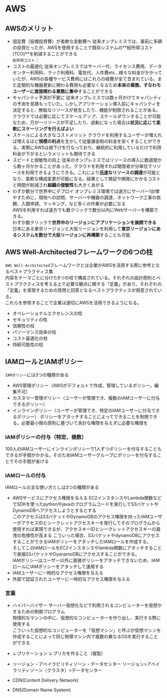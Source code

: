 # AWS
## AWSのメリット
* 固定費（設備投資費）が柔軟な変動費へ
従来オンプレミスでは、事前に多額の投資だったが、AWSを使用することで既存システムの**総所得コスト(TCO)**を削減することができる    
`総所得コスト`：
* コストの最適化
従来オンプレミスではサーバー代、ライセンス費用、データセンター利用料、ラック利用料、電気代、人件費etc...様々な料金がかかっていたが、AWSの各種サービス費用にはこれらの経費が全て含まれている。また定期的な機器更新に関わる費用も必要なくなるため**本来の業務、すなわちユーザーに直接関わる業務に集中**することができる
* キャパシティ予測が不要に
従来オンプレミスでは数ヶ月かけてキャパシティの予測を見積もっていた。しかしアプリケーション導入前にキャパシティを決定すると、無駄なリソースが発生したり、機能が制限されることがある。    
クラウドでは必要に応じてスケールアップ、スケールダウンすることが可能なため、万が一リソースが不足したり、過剰になった場合は**状況に応じて柔軟にスケーリングを行えばよい** 
* スケールによる大きなコストメリット
クラウドを利用するユーザーが増えれば増えるほど**規模の利点**を生かして従量課金制の料金を安くすることができる。実際にAWSは値下げを行なっており、継続的に利用しているだけで利用料金が下がるというメリットも期待できる
* スピードと俊敏性の向上
従来のオンプレミスではリソースの導入に数週間から数ヶ月かかることがあった。クラウドを利用すれば開発者が分単位でリソースを利用できるようにできる。これにより**迅速なリソースの調達**が可能となり、柔軟な構成変更が可能になる。結果として検証や開発にかかるコストと時間が削減され**組織の俊敏性**も大きくあがる
* わずか数分で世界中にデプロイ
オンプレミス環境では遠方にサーバー1台増やすために、現地への訪問、サーバーや機器の調達、ネットワーク工事の依頼、入館申請、ラッキング、など多くの作業が必要になる   
AWSを利用すれば遠方でも数クリックで数分以内にWebサーバーを構築できる。  
わずか数クリックで**世界中のリージョンにアプリケーションを展開できる**  
日本にある東京リージョンと大阪リージョンを利用して**東京リージョンにあるシステムを数分で大阪リージョンに再構築**することも可能     

## AWS Well-Architectedフレームワークの6つの柱
`AWS Well-Architected`フレームワークとは企業がAWSを活用する際に参考となるベストプラクティス集   
内容をテーマごとに分けた6つの柱で構成されている。それぞれの設計原則とベストプラクティスを考える上で必要な観点に関する「定義」があり、それぞれの「定義」を実現するための質問と回答となるベストプラクティスが用意されている。     
これらを参照することで企業は適切にAWSを活用できるようになる。   

* オペレーショナルエクセレンスの柱
* セキュリティの柱
* 信頼性の柱
* パソーマンス効率の柱
* コスト最適化の柱
* 持続可能性の柱

## IAMロールとIAMポリシー
`IAMポリシー`には3つの種類がある
* AWS管理ポリシー（AWSがデフォルトで作成、管理しているポリシー。編集不可）
* カスタマー管理ポリシー（ユーザーが管理でき、複数のIAMユーザーに付与できるポリシー）
* インラインポリシー（ユーザーが管理でき、特定のIAMユーザーに付与できるポリシー）
ポリシーをアタッチすることによってできることを制限できる。必要最小限の原則に基づいて余計な権限を与えずに必要な権限を
### IAMポリシーの付与（特定、複数）
100人のIAMユーザーにインラインポリシーで1人ずつポリシーを付与することもできるが手間がかかる。そのためIAMユーザーグループにポリシーを付与することでその手間が省ける  
### IAMロールの付与
IAMロールの主な使い方としは3つの種類がある  
* AWSサービスにアクセス権限を与える
EC2インスタンスやLambda関数などでSDKを使ったpythonやjavaのプログラムコードを実行してS3バケットやDynamoDBへアクセスしようとするとする    
このアクセスはS3バケットやDynamoDBのアクセス権限を持ったIAMユーザーがアクセスIDとシークレットアクセスキーを発行してそのプログラムから使用すれば実現できるが、アクセスキーIDとシークレットアクセスキーの漏洩の危険性が高まる 
こういった場合、S3バケットやdynamoDBにアクセスすることができるIAMポリシーをアタッチしたIAMロールを作成する。    
そしてこのIAMロールをEC2インスタンスやlambda関数にアタッチすることで直接S3バケットやDyanamoDBにアクセスすることができる。   
IAMポリシーはユーザー以外に直接ポリシーをアタッチできないため、IAMロールにIAMポリシーをアタッチして運用する
* IAMユーザーに一時的なアクセス権限を与える
* 外部で認証されたユーザーに一時的なアクセス権限を与える


### 


### 言葉
* ハイパーバイザー
サーバー仮想化などで利用されるコンピューターを仮想かするための制御プログラム    
物理的なマシンの中に、仮想的なコンピューターを作り出し、実行する際に使用する    
こういった仮想的なコンピューターを「仮想マシン」と呼ぶが仮想マシンを作成することによって同じ物理マシン内で複数の異なるOSを実行することができる

* レプリケーション
レプリカを作ること（複製）

* リージョン・アベイラビリティゾーン・データセンター
リージョン>アベイラリティゾーン（クラスタ）>データセンター

* CDN(Content Delivery Network)

* DNS(Domain Name Syetem)
